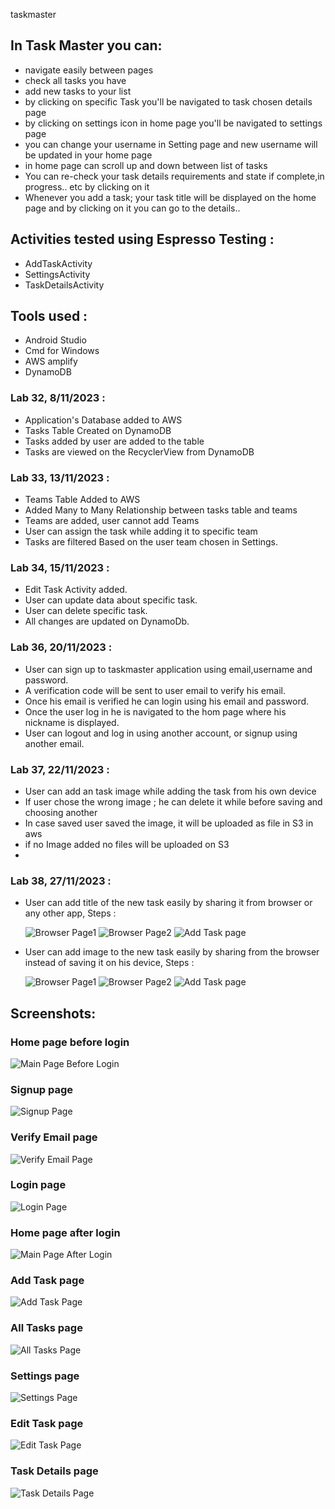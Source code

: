  taskmaster

## In Task Master you can:

 - navigate easily between pages
 - check all tasks you have
 - add new tasks to your list
 - by clicking on specific Task you'll be navigated to task chosen details page
 - by clicking on settings icon in home page you'll be navigated to settings page
 - you can change your username in Setting page and new username will be updated in your home page
 - in home page can scroll up and down between list of tasks
 - You can re-check your task details requirements and state if complete,in progress.. etc by clicking on it
 - Whenever you add a task; your task title will be displayed on the home page and by clicking on it you can go to the details..

## Activities tested using Espresso Testing :

- AddTaskActivity
- SettingsActivity
- TaskDetailsActivity

## Tools used :

 - Android Studio
 - Cmd for Windows
 - AWS amplify
 - DynamoDB


### Lab 32, 8/11/2023 :

- Application's Database added to AWS
- Tasks Table Created on DynamoDB
- Tasks added by user are added to the table
- Tasks are viewed on the RecyclerView from DynamoDB

### Lab 33, 13/11/2023 :

- Teams Table Added to AWS
- Added Many to Many Relationship between tasks table and teams
- Teams are added, user cannot add Teams
- User can assign the task while adding it to specific team
- Tasks are filtered Based on the user team chosen in Settings.

### Lab 34, 15/11/2023 :

- Edit Task Activity added.
- User can update data about specific task.
- User can delete specific task.
- All changes are updated on DynamoDb.

### Lab 36, 20/11/2023 :

- User can sign up to taskmaster application using email,username and password.
- A verification code will be sent to user email to verify his email.
- Once his email is verified he can login using his email and password.
- Once the user log in he is navigated to the hom page where his nickname is displayed.
- User can logout and log in using another account, or signup using another email.

### Lab 37, 22/11/2023 :
- User can add an task image while adding the task from his own device
- If user chose the wrong image ; he can delete it while before saving and choosing another
- In case saved user saved the image, it will be uploaded as file in S3 in aws
- if no Image added no files will be uploaded on S3
- 
### Lab 38, 27/11/2023 :

- User can add title of the new task easily by sharing it from browser or any other app, Steps :
  
     ![Browser Page1](screenshots/step1lab38.png)
     ![Browser Page2](screenshots/step2lab38.png)
     ![Add Task page](screenshots/step3addTasklab38.png)
  
- User can add image to the new task easily by sharing from the browser instead of saving it on his device, Steps :

     ![Browser Page1](screenshots/image1lab38.png)
     ![Browser Page2](screenshots/image2lab38.png)
     ![Add Task page](screenshots/image3addTasklab38.png)

  

## Screenshots:

### Home page before login
![Main Page Before Login](screenshots/homebeforelogin36.png) 
### Signup page
![Signup Page](screenshots/signup36.png)
### Verify Email page 
![Verify Email Page](screenshots/verify36.png)
### Login page
![Login Page](screenshots/login36.png)
### Home page after login
![Main Page After Login](screenshots/homeafterlogin36.png)
### Add Task page
![Add Task Page](screenshots/addTask37.png) 
### All Tasks page
![All Tasks Page](screenshots/sc2.png)
### Settings page
![Settings Page](screenshots/settings33.png)
### Edit Task page
![Edit Task Page](screenshots/edittask34.png) 
### Task Details page
![Task Details Page](screenshots/details32.png)


